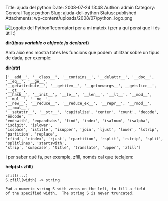 Title: ajuda del python
Date: 2008-07-24 13:48
Author: admin
Category: General
Tags: python
Slug: ajuda-del-python
Status: published
Attachments: wp-content/uploads/2008/07/python_logo.png

<img src="{static}wp-content/uploads/2008/07/python_logo.png" data-align="right" alt="Logotip del Python" />Recordatori per a mi mateix i per a qui pensi que li és útil :)

**dir(***tipus variable o objecte ja declarat***)**

Amb això ens mostra totes les funcions que podem utilitzar sobre un tipus de dada, per exemple:

**dir(str)**

    ['__add__', '__class__', '__contains__', '__delattr__', '__doc__', '__eq__', '__ge__',
    '__getattribute__', '__getitem__', '__getnewargs__', __getslice__', '__gt__',
    '__hash__', '__init__', '__le__', '__len__', '__lt__', '__mod__', '__mul__', '__ne__',
    '__new__', '__reduce__', '__reduce_ex__', '__repr__', '__rmod__', '__rmul__',
    '__setattr__', '__str__', 'capitalize', 'center', 'count', 'decode', 'encode',
    'endswith', 'expandtabs', 'find', 'index', 'isalnum', 'isalpha', 'isdigit', 'islower',
    'isspace', 'istitle', 'isupper', 'join', 'ljust', 'lower', 'lstrip', 'partition', 'replace',
    'rfind', 'rindex', 'rjust', 'rpartition', 'rsplit', 'rstrip', 'split', 'splitlines', 'startswith',
    'strip', 'swapcase', 'title', 'translate', 'upper', 'zfill']

I per saber què fa, per exemple, zfill, només cal que teclajem:

**help(str.zfill)**

    zfill(...)
    S.zfill(width) -> string

    Pad a numeric string S with zeros on the left, to fill a field
    of the specified width.  The string S is never truncated.
